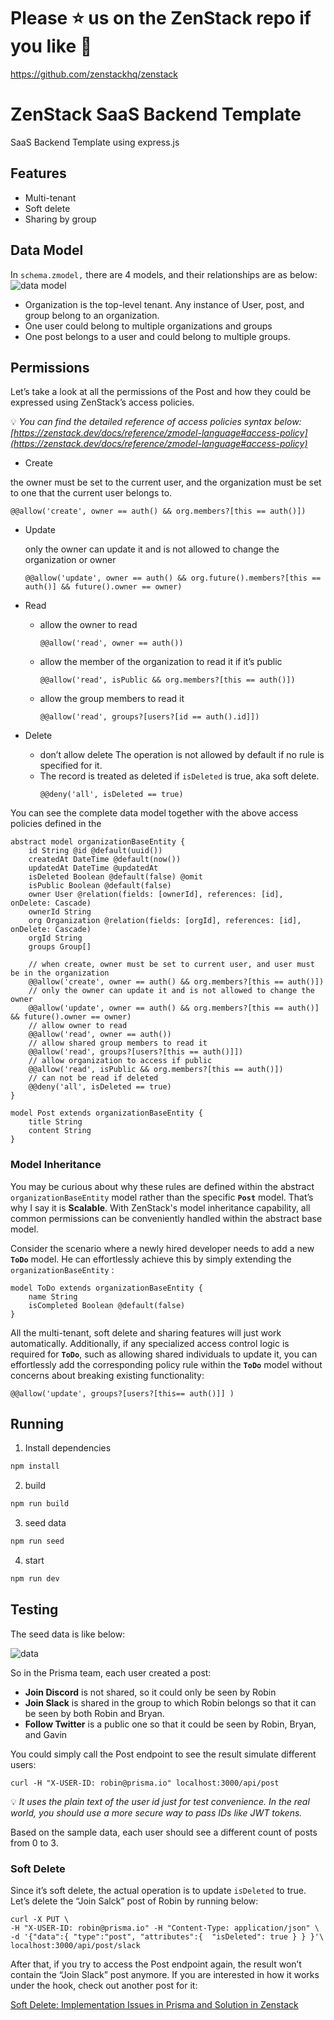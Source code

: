 # Please ⭐ us on the ZenStack repo if you like 🤝
https://github.com/zenstackhq/zenstack

# ZenStack SaaS Backend Template

SaaS Backend Template using express.js

## Features

-   Multi-tenant
-   Soft delete
-   Sharing by group

## Data Model

In `schema.zmodel,` there are 4 models, and their relationships are as below:
![data model](https://dev-to-uploads.s3.amazonaws.com/uploads/articles/8dx12h1fiumotwhhxr7z.png)

-   Organization is the top-level tenant. Any instance of User, post, and group belong to an organization.
-   One user could belong to multiple organizations and groups
-   One post belongs to a user and could belong to multiple groups.

## Permissions

Let’s take a look at all the permissions of the Post and how they could be expressed using ZenStack’s access policies.

💡 _You can find the detailed reference of access policies syntax below:
[https://zenstack.dev/docs/reference/zmodel-language#access-policy](https://zenstack.dev/docs/reference/zmodel-language#access-policy)_


-   Create
    
the owner must be set to the current user, and the organization must be set to one that the current user belongs to.
```tsx
@@allow('create', owner == auth() && org.members?[this == auth()])
```
-   Update

    only the owner can update it and is not allowed to change the organization or owner

    ```tsx
    @@allow('update', owner == auth() && org.future().members?[this == auth()] && future().owner == owner)
    ```
-   Read

    -   allow the owner to read
        ```tsx
        @@allow('read', owner == auth())
        ```
    -   allow the member of the organization to read it if it’s public
        ```tsx
        @@allow('read', isPublic && org.members?[this == auth()])
        ```
    -   allow the group members to read it
        ```tsx
        @@allow('read', groups?[users?[id == auth().id]])
        ```
-   Delete

    -   don’t allow delete
        The operation is not allowed by default if no rule is specified for it.
    -   The record is treated as deleted if `isDeleted` is true, aka soft delete.
        ```tsx
        @@deny('all', isDeleted == true)
        ```

You can see the complete data model together with the above access policies defined in the

```tsx
abstract model organizationBaseEntity {
    id String @id @default(uuid())
    createdAt DateTime @default(now())
    updatedAt DateTime @updatedAt
    isDeleted Boolean @default(false) @omit
    isPublic Boolean @default(false)
    owner User @relation(fields: [ownerId], references: [id], onDelete: Cascade)
    ownerId String
    org Organization @relation(fields: [orgId], references: [id], onDelete: Cascade)
    orgId String
    groups Group[]

    // when create, owner must be set to current user, and user must be in the organization
    @@allow('create', owner == auth() && org.members?[this == auth()])
    // only the owner can update it and is not allowed to change the owner
    @@allow('update', owner == auth() && org.members?[this == auth()] && future().owner == owner)
    // allow owner to read
    @@allow('read', owner == auth())
    // allow shared group members to read it
    @@allow('read', groups?[users?[this == auth()]])
    // allow organization to access if public
    @@allow('read', isPublic && org.members?[this == auth()])
    // can not be read if deleted
    @@deny('all', isDeleted == true)
}

model Post extends organizationBaseEntity {
    title String
    content String
}
```

### Model Inheritance

You may be curious about why these rules are defined within the abstract `organizationBaseEntity` model rather than the specific **`Post`** model. That’s why I say it is **Scalable**. With ZenStack's model inheritance capability, all common permissions can be conveniently handled within the abstract base model.

Consider the scenario where a newly hired developer needs to add a new **`ToDo`** model. He can effortlessly achieve this by simply extending the `organizationBaseEntity` :

```tsx
model ToDo extends organizationBaseEntity {
    name String
    isCompleted Boolean @default(false)
}
```

All the multi-tenant, soft delete and sharing features will just work automatically. Additionally, if any specialized access control logic is required for **`ToDo`**, such as allowing shared individuals to update it, you can effortlessly add the corresponding policy rule within the **`ToDo`** model without concerns about breaking existing functionality:

```tsx
@@allow('update', groups?[users?[this== auth()]] )
```

## Running

1. Install dependencies

```bash
npm install
```

2. build

```bash
npm run build
```

3. seed data

```bash
npm run seed
```

4. start

```bash
npm run dev
```

## Testing
The seed data is like below:

![data](https://github.com/jiashengguo/my-blog-app/assets/16688722/6dfb2e8c-d1c3-4eec-8022-e03bf2dd42fd)

So in the Prisma team, each user created a post:

-   **Join Discord** is not shared, so it could only be seen by Robin
-   **Join Slack** is shared in the group to which Robin belongs so that it can be seen by both Robin and Bryan.
-   **Follow Twitter** is a public one so that it could be seen by Robin, Bryan, and Gavin

You could simply call the Post endpoint to see the result simulate different users:

```tsx
curl -H "X-USER-ID: robin@prisma.io" localhost:3000/api/post
```

💡 _It uses the plain text of the user id just for test convenience. In the real world, you should use a more secure way to pass IDs like JWT tokens._

Based on the sample data, each user should see a different count of posts from 0 to 3.

### Soft Delete

Since it’s soft delete, the actual operation is to update `isDeleted` to true. Let’s delete the “Join Salck” post of Robin by running below:

```tsx
curl -X PUT \
-H "X-USER-ID: robin@prisma.io" -H "Content-Type: application/json" \
-d '{"data":{ "type":"post", "attributes":{  "isDeleted": true } } }'\
localhost:3000/api/post/slack
```

After that, if you try to access the Post endpoint again, the result won’t contain the “Join Slack” post anymore. If you are interested in how it works under the hook, check out another post for it:

[Soft Delete: Implementation Issues in Prisma and Solution in Zenstack](https://zenstack.dev/blog/soft-delete)
